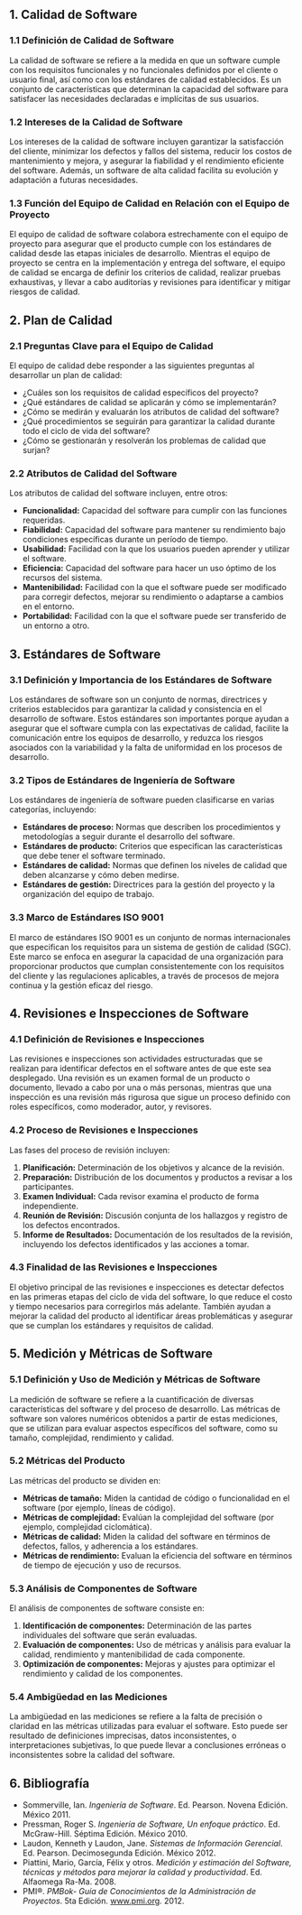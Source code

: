 ## 1. Calidad de Software

### 1.1 Definición de Calidad de Software
La calidad de software se refiere a la medida en que un software cumple con los requisitos funcionales y no funcionales definidos por el cliente o usuario final, así como con los estándares de calidad establecidos. Es un conjunto de características que determinan la capacidad del software para satisfacer las necesidades declaradas e implícitas de sus usuarios.

### 1.2 Intereses de la Calidad de Software
Los intereses de la calidad de software incluyen garantizar la satisfacción del cliente, minimizar los defectos y fallos del sistema, reducir los costos de mantenimiento y mejora, y asegurar la fiabilidad y el rendimiento eficiente del software. Además, un software de alta calidad facilita su evolución y adaptación a futuras necesidades.

### 1.3 Función del Equipo de Calidad en Relación con el Equipo de Proyecto
El equipo de calidad de software colabora estrechamente con el equipo de proyecto para asegurar que el producto cumple con los estándares de calidad desde las etapas iniciales de desarrollo. Mientras el equipo de proyecto se centra en la implementación y entrega del software, el equipo de calidad se encarga de definir los criterios de calidad, realizar pruebas exhaustivas, y llevar a cabo auditorías y revisiones para identificar y mitigar riesgos de calidad.

## 2. Plan de Calidad

### 2.1 Preguntas Clave para el Equipo de Calidad
El equipo de calidad debe responder a las siguientes preguntas al desarrollar un plan de calidad:

- ¿Cuáles son los requisitos de calidad específicos del proyecto?
- ¿Qué estándares de calidad se aplicarán y cómo se implementarán?
- ¿Cómo se medirán y evaluarán los atributos de calidad del software?
- ¿Qué procedimientos se seguirán para garantizar la calidad durante todo el ciclo de vida del software?
- ¿Cómo se gestionarán y resolverán los problemas de calidad que surjan?

### 2.2 Atributos de Calidad del Software
Los atributos de calidad del software incluyen, entre otros:

- **Funcionalidad:** Capacidad del software para cumplir con las funciones requeridas.
- **Fiabilidad:** Capacidad del software para mantener su rendimiento bajo condiciones específicas durante un período de tiempo.
- **Usabilidad:** Facilidad con la que los usuarios pueden aprender y utilizar el software.
- **Eficiencia:** Capacidad del software para hacer un uso óptimo de los recursos del sistema.
- **Mantenibilidad:** Facilidad con la que el software puede ser modificado para corregir defectos, mejorar su rendimiento o adaptarse a cambios en el entorno.
- **Portabilidad:** Facilidad con la que el software puede ser transferido de un entorno a otro.

## 3. Estándares de Software

### 3.1 Definición y Importancia de los Estándares de Software
Los estándares de software son un conjunto de normas, directrices y criterios establecidos para garantizar la calidad y consistencia en el desarrollo de software. Estos estándares son importantes porque ayudan a asegurar que el software cumpla con las expectativas de calidad, facilite la comunicación entre los equipos de desarrollo, y reduzca los riesgos asociados con la variabilidad y la falta de uniformidad en los procesos de desarrollo.

### 3.2 Tipos de Estándares de Ingeniería de Software
Los estándares de ingeniería de software pueden clasificarse en varias categorías, incluyendo:

- **Estándares de proceso:** Normas que describen los procedimientos y metodologías a seguir durante el desarrollo del software.
- **Estándares de producto:** Criterios que especifican las características que debe tener el software terminado.
- **Estándares de calidad:** Normas que definen los niveles de calidad que deben alcanzarse y cómo deben medirse.
- **Estándares de gestión:** Directrices para la gestión del proyecto y la organización del equipo de trabajo.

### 3.3 Marco de Estándares ISO 9001
El marco de estándares ISO 9001 es un conjunto de normas internacionales que especifican los requisitos para un sistema de gestión de calidad (SGC). Este marco se enfoca en asegurar la capacidad de una organización para proporcionar productos que cumplan consistentemente con los requisitos del cliente y las regulaciones aplicables, a través de procesos de mejora continua y la gestión eficaz del riesgo.

## 4. Revisiones e Inspecciones de Software

### 4.1 Definición de Revisiones e Inspecciones
Las revisiones e inspecciones son actividades estructuradas que se realizan para identificar defectos en el software antes de que este sea desplegado. Una revisión es un examen formal de un producto o documento, llevado a cabo por una o más personas, mientras que una inspección es una revisión más rigurosa que sigue un proceso definido con roles específicos, como moderador, autor, y revisores.

### 4.2 Proceso de Revisiones e Inspecciones
Las fases del proceso de revisión incluyen:

1. **Planificación:** Determinación de los objetivos y alcance de la revisión.
2. **Preparación:** Distribución de los documentos y productos a revisar a los participantes.
3. **Examen Individual:** Cada revisor examina el producto de forma independiente.
4. **Reunión de Revisión:** Discusión conjunta de los hallazgos y registro de los defectos encontrados.
5. **Informe de Resultados:** Documentación de los resultados de la revisión, incluyendo los defectos identificados y las acciones a tomar.

### 4.3 Finalidad de las Revisiones e Inspecciones
El objetivo principal de las revisiones e inspecciones es detectar defectos en las primeras etapas del ciclo de vida del software, lo que reduce el costo y tiempo necesarios para corregirlos más adelante. También ayudan a mejorar la calidad del producto al identificar áreas problemáticas y asegurar que se cumplan los estándares y requisitos de calidad.

## 5. Medición y Métricas de Software

### 5.1 Definición y Uso de Medición y Métricas de Software
La medición de software se refiere a la cuantificación de diversas características del software y del proceso de desarrollo. Las métricas de software son valores numéricos obtenidos a partir de estas mediciones, que se utilizan para evaluar aspectos específicos del software, como su tamaño, complejidad, rendimiento y calidad.

### 5.2 Métricas del Producto
Las métricas del producto se dividen en:

- **Métricas de tamaño:** Miden la cantidad de código o funcionalidad en el software (por ejemplo, líneas de código).
- **Métricas de complejidad:** Evalúan la complejidad del software (por ejemplo, complejidad ciclomática).
- **Métricas de calidad:** Miden la calidad del software en términos de defectos, fallos, y adherencia a los estándares.
- **Métricas de rendimiento:** Evaluan la eficiencia del software en términos de tiempo de ejecución y uso de recursos.

### 5.3 Análisis de Componentes de Software
El análisis de componentes de software consiste en:

1. **Identificación de componentes:** Determinación de las partes individuales del software que serán evaluadas.
2. **Evaluación de componentes:** Uso de métricas y análisis para evaluar la calidad, rendimiento y mantenibilidad de cada componente.
3. **Optimización de componentes:** Mejoras y ajustes para optimizar el rendimiento y calidad de los componentes.

### 5.4 Ambigüedad en las Mediciones
La ambigüedad en las mediciones se refiere a la falta de precisión o claridad en las métricas utilizadas para evaluar el software. Esto puede ser resultado de definiciones imprecisas, datos inconsistentes, o interpretaciones subjetivas, lo que puede llevar a conclusiones erróneas o inconsistentes sobre la calidad del software.

## 6. Bibliografía

- Sommerville, Ian. *Ingeniería de Software*. Ed. Pearson. Novena Edición. México 2011.
- Pressman, Roger S. *Ingeniería de Software, Un enfoque práctico*. Ed. McGraw-Hill. Séptima Edición. México 2010.
- Laudon, Kenneth y Laudon, Jane. *Sistemas de Información Gerencial*. Ed. Pearson. Decimosegunda Edición. México 2012.
- Piattini, Mario, García, Félix y otros. *Medición y estimación del Software, técnicas y métodos para mejorar la calidad y productividad*. Ed. Alfaomega Ra-Ma. 2008.
- PMI®. *PMBok- Guía de Conocimientos de la Administración de Proyectos*. 5ta Edición. www.pmi.org. 2012.

